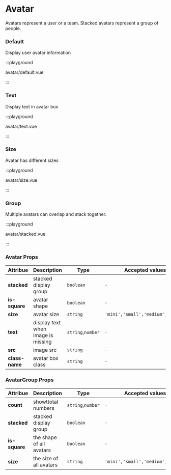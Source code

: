 # Avatar

Avatars represent a user or a team. Stacked avatars represent a group of people.

### Default

Display user avatar information

:::playground

avatar/default.vue

:::

### Text

Display text in avatar box

:::playground

avatar/text.vue

:::

### Size

Avatar has different sizes

:::playground

avatar/size.vue

:::

### Group

Multiple avatars can overlap and stack together.

:::playground

avatar/stacked.vue

:::

### Avatar Props

| Attribue       | Description                        | Type              | Accepted values                   | Default  |
| -------------- | ---------------------------------- | ----------------- | --------------------------------- | -------- |
| **stacked**    | stacked display group              | `boolean`         | `-`                               | `false`  |
| **is-square**  | avatar shape                       | `boolean`         | `-`                               | `false`  |
| **size**       | avatar size                        | `string`          | `'mini','small','medium','large'` | `medium` |
| **text**       | display text when image is missing | `string`,`number` | `-`                               | `-`      |
| **src**        | image src                          | `string`          | `-`                               | `-`      |
| **class-name** | avatar box class                   | `string`          | `-`                               | `-`      |

### AvatarGroup Props

| Attribue  | Description        | Type              | Accepted values | Default |
| --------- | ------------------ | ----------------- | --------------- | ------- |
| **count** | showttotal numbers | `string`,`number` | `-`             | `-`     |
| **stacked**    | stacked display group              | `boolean`         | `-`                               | `false`  |
| **is-square**  | the shape of all avatars              | `boolean`         | `-`                               | `false`  |
| **size**       | the size of all avatars            | `string`          | `'mini','small','medium','large'` | `medium` |
